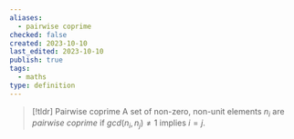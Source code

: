 ```yaml
---
aliases:
  - pairwise coprime
checked: false
created: 2023-10-10
last_edited: 2023-10-10
publish: true
tags:
  - maths
type: definition
---
```

>[!tldr] Pairwise coprime
>A set of non-zero, non-unit elements $n_i$ are *pairwise coprime* if $gcd(n_i,n_j) \not = 1$ implies $i = j$.

